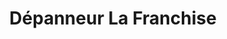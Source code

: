 ---
title: "Dépanneur La Franchise"
url: /pointe-des-cascades/depanneur-la-franchise/
shop: convenience
---